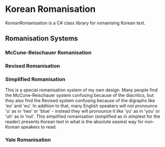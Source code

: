 Korean Romanisation
===================

KoreanRomanisation is a C# class library for romanising Korean text.

Romanisation Systems
--------------------

### McCune-Reischauer Romanisation

### Revised Romanisation

### Simplified Romanisation

This is a special romanisation system of my own design. Many people find the McCune-Reischauer system confusing because of the diacritics, but they also find
the Revised system confusing because of the digraphs like 'eo' and 'eu'. In addition to that, many English speakers will not pronounce 'u' as in 'two' or 'blue' - 
instead they will pronounce it like 'yu' as in 'you' or 'uh' as in 'nut'. This simplified romanisation (simplified as in simplest for the reader) presents Korean
text in what is the absolute easiest way for non-Korean speakers to read.

### Yale Romanisation